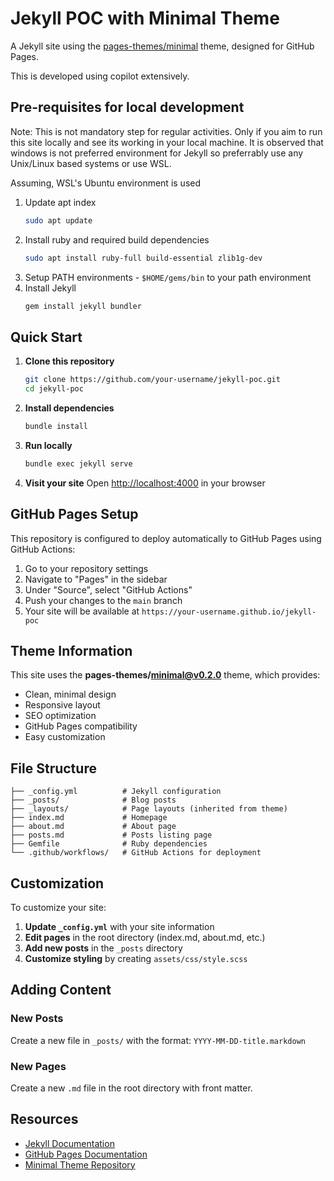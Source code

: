 # Jekyll POC with Minimal Theme

A Jekyll site using the [pages-themes/minimal](https://github.com/pages-themes/minimal) theme, designed for GitHub Pages.

This is developed using copilot extensively.

## Pre-requisites for local development
Note: This is not mandatory step for regular activities. Only if you aim to run this site locally and see its working in your local machine. It is observed that windows is not preferred environment for Jekyll so preferrably use any Unix/Linux based systems or use WSL.

Assuming, WSL's Ubuntu environment is used
1. Update apt index
   ```bash
   sudo apt update
   ```
2. Install ruby and required build dependencies 
   ```bash
   sudo apt install ruby-full build-essential zlib1g-dev
   ```
3. Setup PATH environments - `$HOME/gems/bin` to your path environment
4. Install Jekyll
   ```bash
   gem install jekyll bundler
   ```

## Quick Start

1. **Clone this repository**
   ```bash
   git clone https://github.com/your-username/jekyll-poc.git
   cd jekyll-poc
   ```

2. **Install dependencies**
   ```bash
   bundle install
   ```

3. **Run locally**
   ```bash
   bundle exec jekyll serve
   ```

4. **Visit your site**
   Open [http://localhost:4000](http://localhost:4000) in your browser

## GitHub Pages Setup

This repository is configured to deploy automatically to GitHub Pages using GitHub Actions:

1. Go to your repository settings
2. Navigate to "Pages" in the sidebar
3. Under "Source", select "GitHub Actions"
4. Push your changes to the `main` branch
5. Your site will be available at `https://your-username.github.io/jekyll-poc`

## Theme Information

This site uses the **pages-themes/minimal@v0.2.0** theme, which provides:

- Clean, minimal design
- Responsive layout
- SEO optimization
- GitHub Pages compatibility
- Easy customization

## File Structure

```
├── _config.yml          # Jekyll configuration
├── _posts/              # Blog posts
├── _layouts/            # Page layouts (inherited from theme)
├── index.md             # Homepage
├── about.md             # About page
├── posts.md             # Posts listing page
├── Gemfile              # Ruby dependencies
└── .github/workflows/   # GitHub Actions for deployment
```

## Customization

To customize your site:

1. **Update `_config.yml`** with your site information
2. **Edit pages** in the root directory (index.md, about.md, etc.)
3. **Add new posts** in the `_posts` directory
4. **Customize styling** by creating `assets/css/style.scss`

## Adding Content

### New Posts
Create a new file in `_posts/` with the format: `YYYY-MM-DD-title.markdown`

### New Pages
Create a new `.md` file in the root directory with front matter.

## Resources

- [Jekyll Documentation](https://jekyllrb.com/docs/)
- [GitHub Pages Documentation](https://docs.github.com/en/pages)
- [Minimal Theme Repository](https://github.com/pages-themes/minimal)